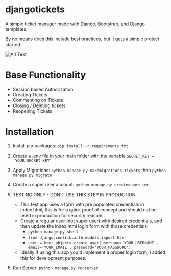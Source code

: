 # djangotickets
A simple ticket manager made with Django, Bootstrap, and Django templates.

By no means does this include best practices, but it gets a simple project started.

![Alt Text](https://i.postimg.cc/j5yZVJsF/Screenshot-2022-09-25-121508.jpg)

# Base Functionality

- Session based Authorization
- Creating Tickets
- Commenting on Tickets
- Closing / Deleting tickets
- Reopening Tickets

# Installation

1. Install pip packages:
`pip install -r requirements.txt`

2. Create a .env file in your main folder with the variable `SECRET_KEY = 'YOUR SECRET KEY'`

3. Apply Migrations:
`python manage.py makemigrations tickets` then `python manage.py migrate`

4. Create a super user account:
`python manage.py createsuperuser`

5. TESTING ONLY - DON'T USE THIS STEP IN PRODUCTION

    + This test app uses a form with pre populated credentials in index.html, this is for a quick proof of concept and should not be used in production for security reasons.
    + Create a regular user (not super user) with desired credentials, and then update the index.html login form with those credentials.
      - `python manage.py shell`
      - `from django.contrib.auth.models import User`
      - `user = User.objects.create_user(username='YOUR_USERNAME', email='YOUR_EMAIL', password='YOUR_PASSWORD')`
    + Ideally if using this app you'd implement a proper login form, I added this for development purposes.

6. Run Server:
 `python manage.py runserver`


